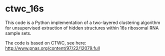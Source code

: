 # ctwc_16s

This code is a Python implementation of a two-layered clustering algorithm for unsupervised extraction of hidden structures
within 16s ribosomal RNA sample sets.

The code is based on CTWC, see here: http://www.pnas.org/content/97/22/12079.full
